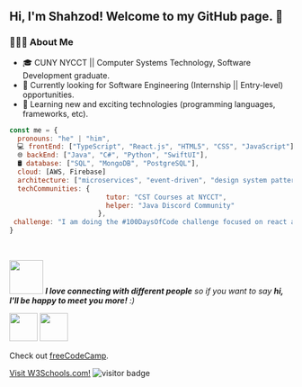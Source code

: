 <h2> Hi, I'm Shahzod! Welcome to my GitHub page. 👋 </h2>

<h3> 👨🏻‍💻 About Me </h3>

- 🎓 CUNY NYCCT || Computer Systems Technology, Software Development graduate.
- 🔭 Currently looking for Software Engineering (Internship || Entry-level) opportunities.
- 🤔 Learning new and exciting technologies (programming languages, frameworks, etc). 

```javascript
const me = {
  pronouns: "he" | "him",
  💻 frontEnd: ["TypeScript", "React.js", "HTML5", "CSS", "JavaScript"],
  🌐 backEnd: ["Java", "C#", "Python", "SwiftUI"],
  🛢 database: ["SQL", "MongoDB", "PostgreSQL"],
  cloud: [AWS, Firebase]
  architecture: ["microservices", "event-driven", "design system pattern", "object oriented design"],
  techCommunities: {
                        tutor: "CST Courses at NYCCT",
                        helper: "Java Discord Community"
                      },
 challenge: "I am doing the #100DaysOfCode challenge focused on react and typescript"
}
```
<br>

<img src="https://media.giphy.com/media/LnQjpWaON8nhr21vNW/giphy.gif" width="60"> <em><b>I love connecting with different people</b> so if you want to say <b>hi, I'll be happy to meet you more!</b> :)</em>
<p>
<a href="https://www.linkedin.com/in/shahzodraufov/" rel="noopener noreferrer" target="_blank"><img src="https://cdn1.iconfinder.com/data/icons/logotypes/32/square-linkedin-256.png" width="50"/></a>
<a href="mailto:shahzodraufov@gmail.com" rel="noopener noreferrer" target="_blank"><img src="https://cdn1.iconfinder.com/data/icons/google-new-logos-1/32/gmail_new_logo-256.png"  width="50"/></a>
</p>

<p>Check out <a href="https://www.freecodecamp.org/" target="_blank" rel="noopener noreferrer">freeCodeCamp</a>.</p>
<a href="https://www.w3schools.com" target="_blank">Visit W3Schools.com!</a> 

<img src="https://visitor-badge.glitch.me/badge?page_id=shahzodr" alt="visitor badge"/>
